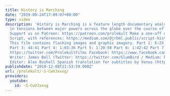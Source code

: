 ```yaml
---
title: History is Marching
date: "2019-09-24T17:09:07+08:00"
type: video
description: 'History is Marching is a feature length documentary analysing the rise
  in tensions between major powers across the globe over the course of 2018. #SocialismorExtinction
  Support us on Patreon: https://patreon.com/prolekult Make a one-off donation: https://paypal.me/jrbml
  Script, with references: https://medium.com/@jrbml.public/script-history-is-marching-3abe1a486f53
  This film contains flashing images and graphic imagery. Part 1: 6:25 Part 2: 20:33
  Part 3: 44:41 Part 4: 1:03:36 Part 5: 1:20:58 Part 6: 1:42:42 Part 7: 1:56:40 Twitter:
  https://twitter.com/ProlekultFilms Facebook: https://www.facebook.com/prolekultfilms
  Writer: James Bell (Twitter: https://twitter.com/GlumBird / Medium: https://medium.com/@jrbml.public)
  Editor: Alex Bushell Spanish translation for subtitles by Venus (https://twitter.com/SoyUnNarwhaI)'
publishdate: "2018-12-08T21:53:59.000Z"
url: /prolekult/-S-CwVJxxug/
providers:
  youtube:
    id: -S-CwVJxxug
---
```

